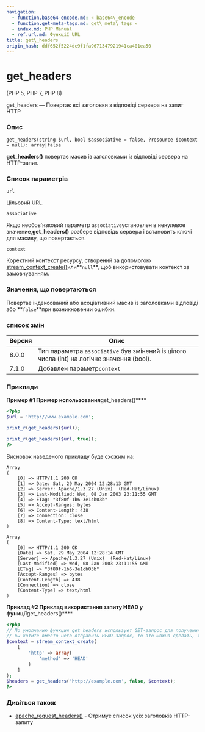 ```yaml
---
navigation:
  - function.base64-encode.md: « base64\_encode
  - function.get-meta-tags.md: get\_meta\_tags »
  - index.md: PHP Manual
  - ref.url.md: Функції URL
title: get\_headers
origin_hash: ddf652f5224dc9f1fa9671347921941ca401ea50
---
```

# get\_headers

(PHP 5, PHP 7, PHP 8)

get\_headers — Повертає всі заголовки з відповіді сервера на запит HTTP

### Опис

```methodsynopsis
get_headers(string $url, bool $associative = false, ?resource $context = null): array|false
```

**get\_headers()** повертає масив із заголовками із відповіді сервера на HTTP-запит.

### Список параметрів

`url`

Цільовий URL.

`associative`

Якщо необов'язковий параметр `associative`установлен в ненулевое значение,**get\_headers()** розбере відповідь сервера і встановить ключі для масиву, що повертається.

`context`

Коректний контекст ресурсу, створений за допомогою [stream\_context\_create()](function.stream-context-create.md)или\*\*`null`\*\*, щоб використовувати контекст за замовчуванням.

### Значення, що повертаються

Повертає індексований або асоціативний масив із заголовками відповіді або \*\*`false`\*\*при возникновении ошибки.

### список змін

| Версия | Опис |
| --- | --- |
| 8.0.0 | Тип параметра `associative` був змінений із цілого числа (int) на логічне значення (bool). |
| 7.1.0 | Добавлен параметр`context` |

### Приклади

**Пример #1 Пример использования**get\_headers()\*\*\*\*

```php
<?php
$url = 'http://www.example.com';

print_r(get_headers($url));

print_r(get_headers($url, true));
?>
```

Висновок наведеного прикладу буде схожим на:

```
Array
(
    [0] => HTTP/1.1 200 OK
    [1] => Date: Sat, 29 May 2004 12:28:13 GMT
    [2] => Server: Apache/1.3.27 (Unix)  (Red-Hat/Linux)
    [3] => Last-Modified: Wed, 08 Jan 2003 23:11:55 GMT
    [4] => ETag: "3f80f-1b6-3e1cb03b"
    [5] => Accept-Ranges: bytes
    [6] => Content-Length: 438
    [7] => Connection: close
    [8] => Content-Type: text/html
)

Array
(
    [0] => HTTP/1.1 200 OK
    [Date] => Sat, 29 May 2004 12:28:14 GMT
    [Server] => Apache/1.3.27 (Unix)  (Red-Hat/Linux)
    [Last-Modified] => Wed, 08 Jan 2003 23:11:55 GMT
    [ETag] => "3f80f-1b6-3e1cb03b"
    [Accept-Ranges] => bytes
    [Content-Length] => 438
    [Connection] => close
    [Content-Type] => text/html
)
```

**Приклад #2 Приклад використання запиту HEAD у функції**get\_headers()\*\*\*\*

```php
<?php
// По умолчанию функция get_headers использует GET-запрос для получения заголовков. Если
// вы хотите вместо него отправить HEAD-запрос, то это можно сделать, используя контекста потока:
$context = stream_context_create(
    [
        'http' => array(
            'method' => 'HEAD'
        )
    ]
);
$headers = get_headers('http://example.com', false, $context);
?>
```

### Дивіться також

-   [apache\_request\_headers()](function.apache-request-headers.md) \- Отримує список усіх заголовків HTTP-запиту
